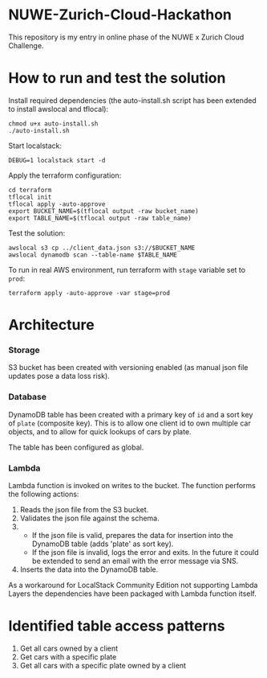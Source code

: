 # NUWE-Zurich-Cloud-Hackathon
This repository is my entry in online phase of the NUWE x Zurich Cloud Challenge.

# How to run and test the solution
Install required dependencies (the auto-install.sh script has been extended to install awslocal and tflocal):
```
chmod u+x auto-install.sh
./auto-install.sh
```
Start localstack:
```
DEBUG=1 localstack start -d
```
Apply the terraform configuration:
```
cd terraform
tflocal init
tflocal apply -auto-approve
export BUCKET_NAME=$(tflocal output -raw bucket_name)
export TABLE_NAME=$(tflocal output -raw table_name)
```
Test the solution:
```
awslocal s3 cp ../client_data.json s3://$BUCKET_NAME
awslocal dynamodb scan --table-name $TABLE_NAME
```
To run in real AWS environment, run terraform with `stage` variable set to `prod`:
```
terraform apply -auto-approve -var stage=prod
```

# Architecture

### Storage
S3 bucket has been created with versioning enabled (as manual json file updates pose a data loss risk).

### Database
DynamoDB table has been created with a primary key of `id` and a sort key of `plate` (composite key).
This is to allow one client id to own multiple car objects, and to allow for quick lookups of cars by plate.

The table has been configured as global.

### Lambda
Lambda function is invoked on writes to the bucket. The function performs the following actions:
1. Reads the json file from the S3 bucket.
2. Validates the json file against the schema.
3.
   * If the json file is valid, prepares the data for insertion into the DynamoDB table (adds 'plate' as sort key).
   * If the json file is invalid, logs the error and exits. In the future it could be extended to send an email with the error message via SNS.
4. Inserts the data into the DynamoDB table.

As a workaround for LocalStack Community Edition not supporting Lambda Layers the dependencies have been packaged with Lambda function itself.

# Identified table access patterns
1. Get all cars owned by a client
2. Get cars with a specific plate
3. Get all cars with a specific plate owned by a client